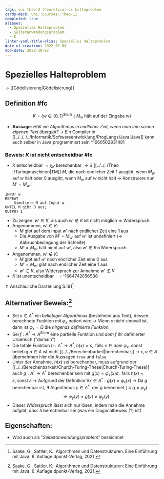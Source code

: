 ```yaml
---
tags: uni theo-2 theoretical-cs halteproblem
cards-deck: Uni::Courses::Theo-II
completed: true
aliases:
  - Spezielles Halteproblem
  - Selbstanwendungsproblem
  - K
linter-yaml-title-alias: Spezielles Halteproblem
date-of-creation: 2022-07-03
mod-date: 2022-10-02
---
```


# Spezielles Halteproblem
→ [[Gödelisierung|Gödelisierung]]

## Definition #fc
$$K = \{w \in \{0, 1\}^{Stern}\mid M_w\text{ hält auf der Eingabe }w\}$$
- **Aussage**: *Hält ein Algorithmus in endlicher Zeit, wenn man ihm seinen eigenen Text übergibt?*
	→ Ein Compiler in [[../../../../Informatik/Softwareentwicklung/ProgLangs/Java|Java]] kann auch selber in Java programmiert sein
^1660502831481

### Beweis: $K$ ist nicht entscheidbar #fc
- $K$ entscheidbar $=\chi_K$ berechenbar $\Rightarrow \exists$ [[../../../Theo I/Turingmaschinen|TM]] $M$, die nach endlicher Zeit 1 ausgibt, wenn $M_w$ auf $w$ hält oder 0 ausgibt, wenn $M_w$ auf $w$ nicht hält
→ Konstruiere nun $M' = M_{w'}$:
```
INPUT w
REPEAT
	Simuliere M auf Input w
UNTIL M gibt 0 aus;
OUTPUT 1
```
- Zu zeigen: $w'\in K$, als auch $w'\notin K$ ist nicht möglich $\Rightarrow$ Widerspruch
- Angenommen, $w' \in K:$
	- $M$ gibt auf dem Input $w'$ nach endlicher Zeit eine 1 aus
	- Die Ausgabe von $M'=M_{w'}$ auf $w'$ ist undefiniert (→ Abbruchbedingung der Schleife)
	- $M' = M_{w'}$ hält nicht auf $w'$, also $w' \notin K\Rightarrow$Widerspruch
- Angenommen, $w' \notin K:$
	- $M$ gibt auf $w'$ nach endlicher Zeit eine 0 aus
	- $M'=M_{w'}$ gibt nach endlicher Zeit eine 1 aus
	- $w'\in K,$ also Widerspruch zur Annahme $w'\notin K$
- $K\text{ ist unentscheidbar }\quad\square$
^1664742856536

$\Uparrow$ Anschauliche Darstellung S.191[^1]

## Alternativer Beweis:[^1]
- Sei $x\in A^*$ ein *beliebiger Algorithmus* (bestehend aus Text), dessen berechnete Funktion mit $\varphi_x$ notiert wird
	→ Wenn $x$ nicht sinnvoll ist, dann ist $\varphi_x=\Omega$ die *nirgends definierte Funktion*
- Sei $f:A^*\rightarrow A^{Stern}$ eine partielle Funktion und $dom~f$ ihr definierter Urbereich ("domain")
- Die totale Funktion $h:A^*\rightarrow A^*,h(x)=\varepsilon,\text{ falls }x\in dom~\varphi_x,~\text{sonst beliebig }a\in A$ ist nicht [[../../Berechenbarkeit|berechenbar]]
	→ $\varepsilon,a\in A$ übernehmen hier die Aussagen `true` und `false`
- Unter der Annahme, $h(x)$ sei berechenbar, muss aufgrund der [[../../Berechenbarkeit/Church-Turing-These|Church-Turing-These]] auch $g:A^*\rightarrow A^*$ berechenbar sein mit $g(x)=\varphi_x(x)a,\text{ falls }h(x)=\varepsilon,~\text{sonst }\varepsilon$
	→ Aufgrund der Definition $\forall x\in A^*:g(x)\neq\varphi_x(x)$
	→ Da $g$ berechenbar ist, $\exists$ Algorithmus $y\in A^*$, der $g$ berechnet ($\equiv g=\varphi_y$)
$$\Rightarrow\varphi_y(y)=g(y)\neq\varphi_y(y)$$
- Dieser *Widerspruch* lässt sich nur lösen, indem man die Annahme aufgibt, dass $h$ berechenbar sei (was ein Diagonalbeweis (?) ist)

## Eigenschaften:
- Wird auch als "*Selbstanwendungsproblem*" bezeichnet

[^1]:Saake, G., Sattler, K.: Algorithmen und Datenstrukturen: Eine Einführung mit Java. 6. Auflage dpunkt-Verlag, 2021.
